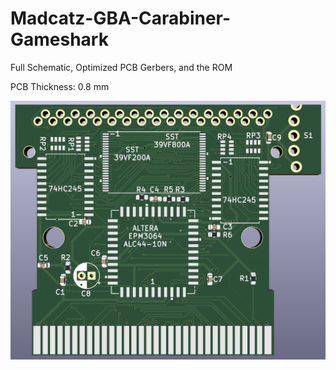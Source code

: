 # Madcatz-GBA-Carabiner-Gameshark
Full Schematic, Optimized PCB Gerbers, and the ROM

PCB Thickness: 0.8 mm

![image](https://github.com/Modman/Madcatz-GBA-Carabiner-Gameshark/blob/main/CP%20RSF.png)
